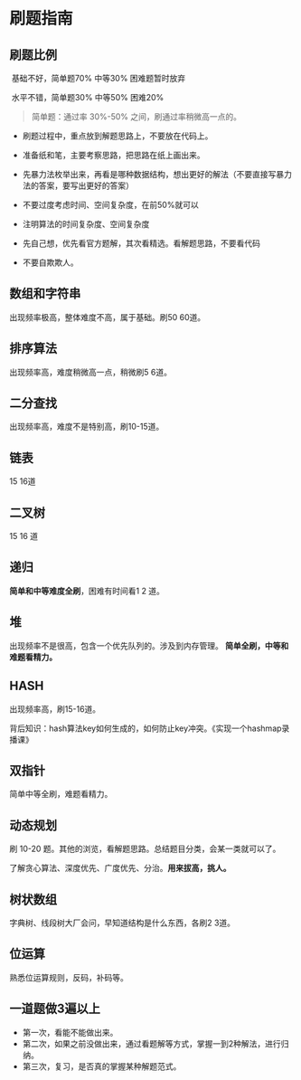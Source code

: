 # 刷题指南

## 刷题比例

​	基础不好，简单题70% 中等30% 困难题暂时放弃

​	水平不错，简单题30% 中等50% 困难20%

> 简单题：通过率 30%-50% 之间，刷通过率稍微高一点的。

- 刷题过程中，重点放到解题思路上，不要放在代码上。

- 准备纸和笔，主要考察思路，把思路在纸上画出来。
- 先暴力法枚举出来，再看是哪种数据结构，想出更好的解法（不要直接写暴力法的答案，要写出更好的答案）
- 不要过度考虑时间、空间复杂度，在前50%就可以
- 注明算法的时间复杂度、空间复杂度
- 先自己想，优先看官方题解，其次看精选。看解题思路，不要看代码
- 不要自欺欺人。

## 数组和字符串 

出现频率极高，整体难度不高，属于基础。刷50 60道。

## 排序算法

出现频率高，难度稍微高一点，稍微刷5 6道。

## 二分查找  

出现频率高，难度不是特别高，刷10-15道。

## 链表

15 16道

## 二叉树

15 16 道

## 递归

**简单和中等难度全刷**，困难有时间看1 2 道。

## 堆

出现频率不是很高，包含一个优先队列的。涉及到内存管理。 **简单全刷，中等和难题看精力。**

## HASH

出现频率高，刷15-16道。

背后知识：hash算法key如何生成的，如何防止key冲突。《实现一个hashmap录播课》

## 双指针

简单中等全刷，难题看精力。

## 动态规划

刷 10-20 题。其他的浏览，看解题思路。总结题目分类，会某一类就可以了。

了解贪心算法、深度优先、广度优先、分治。**用来拔高，挑人。** 

## 树状数组 

字典树、线段树大厂会问，早知道结构是什么东西，各刷2 3道。

## 位运算

熟悉位运算规则，反码，补码等。

## 一道题做3遍以上

- 第一次，看能不能做出来。
- 第二次，如果之前没做出来，通过看题解等方式，掌握一到2种解法，进行归纳。
- 第三次，复习，是否真的掌握某种解题范式。





